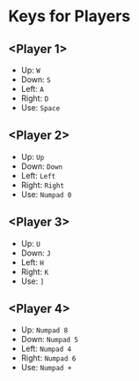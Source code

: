 # Keys for Players

## <Player 1\>
* Up: `W`
* Down: `S`
* Left: `A`
* Right: `D`
* Use: `Space`

## <Player 2\>
* Up: `Up`
* Down: `Down`
* Left: `Left`
* Right: `Right`
* Use: `Numpad 0`

## <Player 3\>
* Up: `U`
* Down: `J`
* Left: `H`
* Right: `K`
* Use: `]`

## <Player 4\>
* Up: `Numpad 8`
* Down: `Numpad 5`
* Left: `Numpad 4`
* Right: `Numpad 6`
* Use: `Numpad +`
